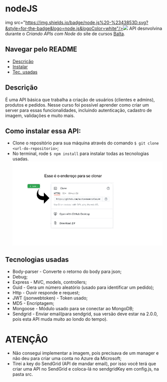 # nodeJS
img src="https://img.shields.io/badge/node.js%20-%2343853D.svg?&style=for-the-badge&logo=node.js&logoColor=white"/><img src="https://img.shields.io/badge/javascript%20-%23323330.svg?&style=for-the-badge&logo=javascript&logoColor=%23F7DF1E"/>
API desnvolvina durante o _Criando APIs com Node_ do site de cursos [Balta](https://balta.io/).

## Navegar pelo README
* [Descrição](https://github.com/GustavoGomesDias/APIs-node#descri%C3%A7%C3%A3o)
* [Instalar](https://github.com/GustavoGomesDias/APIs-node#como-instalar-essa-api)
* [Tec. usadas](https://github.com/GustavoGomesDias/APIs-node#tecnologias-usadas)
## Descrição

É uma API básica que trabalha a criação de usuários (clientes e admins), produtos e pedidos. Nesse curso foi possível aprender como criar um server para essas funcionalidades, incluindo autenticação, cadastro de imagem, validações e muito mais.

## Como instalar essa API:

* Clone o repositório para sua máquina através do comando `$ git clone <url-do-repositorio>`;
* No terminal, rode `$ npm install` para instalar todas as tecnologias usadas.
![git-clone](https://github.com/GustavoGomesDias/APIs-node/blob/main/git-clone.png)
## Tecnologias usadas

* Body-parser - Converte o retorno do body para json;
* Debug;
* Express - MVC, models, controllers;
* Guid - Gera um número aleatório (usado para identificar um pedido);
* Http - Ouvir responde e request;
* JWT (jsonwebtoken) - Token usado;
* MD5 - Encriptagem;
* Mongoose - Módulo usado para se conectar ao MongoDB;
* Sendgrid - Enviar email(para sendgrid, sua versão deve estar na 2.0.0, pois esta API muda muito ao londo do tempo).

# ATENÇÂO
* Não consegui implementar a imagem, pois precisava de um manager e não deu para criar uma conta no Azure da Microsoft;
* Tirei a key do SendGrid (API de mandar email), por isso você terá que criar uma API no SendGrid e coloca-lá no sendgridKey em config.js, na pasta src.
